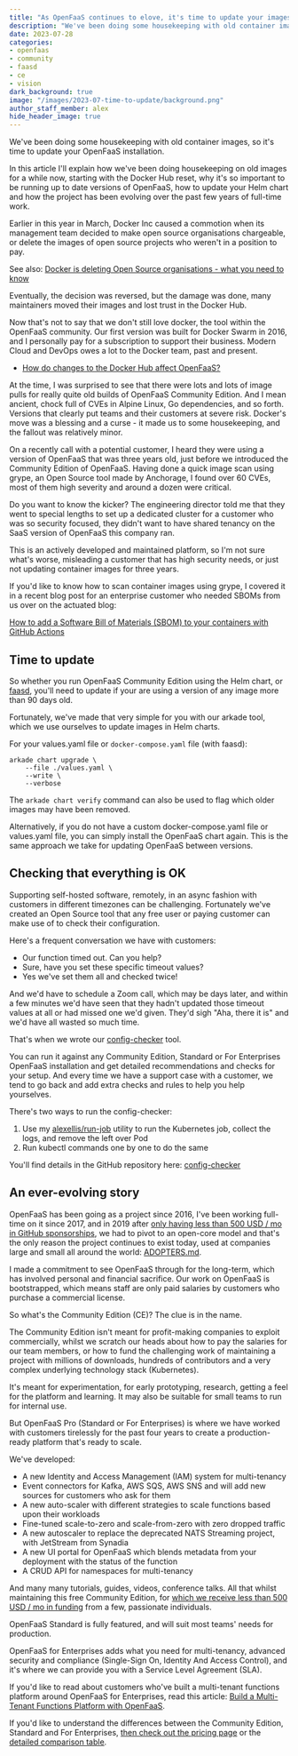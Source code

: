 ```yaml
---
title: "As OpenFaaS continues to elove, it's time to update your images"
description: "We've been doing some housekeeping with old container images, so it's time to update your OpenFaaS installation."
date: 2023-07-28
categories:
- openfaas
- community
- faasd
- ce
- vision
dark_background: true
image: "/images/2023-07-time-to-update/background.png"
author_staff_member: alex
hide_header_image: true
---
```


We've been doing some housekeeping with old container images, so it's time to update your OpenFaaS installation.

In this article I'll explain how we've been doing housekeeping on old images for a while now, starting with the Docker Hub reset, why it's so important to be running up to date versions of OpenFaaS, how to update your Helm chart and how the project has been evolving over the past few years of full-time work.

Earlier in this year in March, Docker Inc caused a commotion when its management team decided to make open source organisations chargeable, or delete the images of open source projects who weren't in a position to pay.

See also: [Docker is deleting Open Source organisations - what you need to know](https://blog.alexellis.io/docker-is-deleting-open-source-images/)

Eventually, the decision was reversed, but the damage was done, many maintainers moved their images and lost trust in the Docker Hub.

Now that's not to say that we don't still love docker, the tool within the OpenFaaS community. Our first version was built for Docker Swarm in 2016, and I personally pay for a subscription to support their business. Modern Cloud and DevOps owes a lot to the Docker team, past and present.

* [How do changes to the Docker Hub affect OpenFaaS?](https://www.openfaas.com/blog/how-does-docker-hub-affect-openfaas/)

At the time, I was surprised to see that there were lots and lots of image pulls for really quite old builds of OpenFaaS Community Edition. And I mean ancient, chock full of CVEs in Alpine Linux, Go dependencies, and so forth. Versions that clearly put teams and their customers at severe risk. Docker's move was a blessing and a curse - it made us to some housekeeping, and the fallout was relatively minor.

On a recently call with a potential customer, I heard they were using a version of OpenFaaS that was three years old, just before we introduced the Community Edition of OpenFaaS. Having done a quick image scan using grype, an Open Source tool made by Anchorage, I found over 60 CVEs, most of them high severity and around a dozen were critical.

Do you want to know the kicker? The engineering director told me that they went to special lengths to set up a dedicated cluster for a customer who was so security focused, they didn't want to have shared tenancy on the SaaS version of OpenFaaS this company ran.

This is an actively developed and maintained platform, so I'm not sure what's worse, misleading a customer that has high security needs, or just not updating container images for three years.

If you'd like to know how to scan container images using grype, I covered it in a recent blog post for an enterprise customer who needed SBOMs from us over on the actuated blog:

[How to add a Software Bill of Materials (SBOM) to your containers with GitHub Actions](https://actuated.dev/blog/sbom-in-github-actions)

## Time to update

So whether you run OpenFaaS Community Edition using the Helm chart, or [faasd](https://github.com/openfaas/faasd), you'll need to update if your are using a version of any image more than 90 days old.

Fortunately, we've made that very simple for you with our arkade tool, which we use ourselves to update images in Helm charts.

For your values.yaml file or `docker-compose.yaml` file (with faasd):

```
arkade chart upgrade \
    --file ./values.yaml \
    --write \
    --verbose
```

The `arkade chart verify` command can also be used to flag which older images may have been removed.

Alternatively, if you do not have a custom docker-compose.yaml file or values.yaml file, you can simply install the OpenFaaS chart again. This is the same approach we take for updating OpenFaaS between versions.

## Checking that everything is OK

Supporting self-hosted software, remotely, in an async fashion with customers in different timezones can be challenging. Fortunately we've created an Open Source tool that any free user or paying customer can make use of to check their configuration.

Here's a frequent conversation we have with customers:

* Our function timed out. Can you help?
* Sure, have you set these specific timeout values?
* Yes we've set them all and checked twice!

And we'd have to schedule a Zoom call, which may be days later, and within a few minutes we'd have seen that they hadn't updated those timeout values at all or had missed one we'd given. They'd sigh "Aha, there it is" and we'd have all wasted so much time.

That's when we wrote our [config-checker](https://github.com/openfaas/config-checker) tool.

You can run it against any Community Edition, Standard or For Enterprises OpenFaaS installation and get detailed recommendations and checks for your setup. And every time we have a support case with a customer, we tend to go back and add extra checks and rules to help you help yourselves.

There's two ways to run the config-checker:

1. Use my [alexellis/run-job](https://blog.alexellis.io/fixing-the-ux-for-one-time-tasks-on-kubernetes/) utility to run the Kubernetes job, collect the logs, and remove the left over Pod
2. Run kubectl commands one by one to do the same

You'll find details in the GitHub repository here: [config-checker](https://github.com/openfaas/config-checker)

## An ever-evolving story

OpenFaaS has been going as a project since 2016, I've been working full-time on it since 2017, and in 2019 after [only having less than 500 USD / mo in GitHub sponsorships](https://github.com/sponsors/openfaas/), we had to pivot to an open-core model and that's the only reason the project continues to exist today, used at companies large and small all around the world: [ADOPTERS.md](https://github.com/openfaas/faas/blob/master/ADOPTERS.md).

I made a commitment to see OpenFaaS through for the long-term, which has involved personal and financial sacrifice. Our work on OpenFaaS is bootstrapped, which means staff are only paid salaries by customers who purchase a commercial license.

So what's the Community Edition (CE)? The clue is in the name.

The Community Edition isn't meant for profit-making companies to exploit commercially, whilst we scratch our heads about how to pay the salaries for our team members, or how to fund the challenging work of maintaining a project with millions of downloads, hundreds of contributors and a very complex underlying technology stack (Kubernetes).

It's meant for experimentation, for early prototyping, research, getting a feel for the platform and learning. It may also be suitable for small teams to run for internal use.

But OpenFaaS Pro (Standard or For Enterprises) is where we have worked with customers tirelessly for the past four years to create a production-ready platform that's ready to scale.

We've developed:

* A new Identity and Access Management (IAM) system for multi-tenancy
* Event connectors for Kafka, AWS SQS, AWS SNS and will add new sources for customers who ask for them
* A new auto-scaler with different strategies to scale functions based upon their workloads
* Fine-tuned scale-to-zero and scale-from-zero with zero dropped traffic
* A new autoscaler to replace the deprecated NATS Streaming project, with JetStream from Synadia
* A new UI portal for OpenFaaS which blends metadata from your deployment with the status of the function
* A CRUD API for namespaces for multi-tenancy

And many many tutorials, guides, videos, conference talks. All that whilst maintaining this free Community Edition, for [which we receive less than 500 USD / mo in funding](https://github.com/sponsors/openfaas) from a few, passionate individuals.

OpenFaaS Standard is fully featured, and will suit most teams' needs for production. 

OpenFaaS for Enterprises adds what you need for multi-tenancy, advanced security and compliance (Single-Sign On, Identity And Access Control), and it's where we can provide you with a Service Level Agreement (SLA).

If you'd like to read about customers who've built a multi-tenant functions platform around OpenFaaS for Enterprises, read this article: [Build a Multi-Tenant Functions Platform with OpenFaaS](https://www.openfaas.com/blog/build-a-multi-tenant-functions-platform/).

If you'd like to understand the differences between the Community Edition, Standard and For Enterprises, [then check out the pricing page](https://openfaas.com/pricing) or the [detailed comparison table](https://docs.openfaas.com/openfaas-pro/introduction/#comparison).
